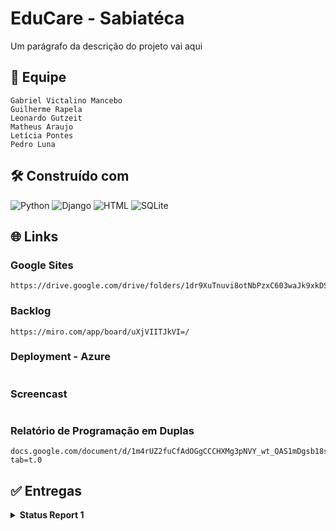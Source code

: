 # EduCare - Sabiatéca

Um parágrafo da descrição do projeto vai aqui

## 👥 Equipe

````
Gabriel Victalino Mancebo
Guilherme Rapela
Leonardo Gutzeit
Matheus Araujo
Letícia Pontes
Pedro Luna
````

## 🛠️ Construído com

![Python](https://img.shields.io/badge/Python-3776AB?style=for-the-badge&logo=python&logoColor=white) ![Django](https://img.shields.io/badge/Django-092E20?style=for-the-badge&logo=django&logoColor=white) ![HTML](https://img.shields.io/badge/HTML5-E34F26?style=for-the-badge&logo=html5&logoColor=white) ![SQLite](https://img.shields.io/badge/SQLite-07405E?style=for-the-badge&logo=sqlite&logoColor=white)

## 🌐 Links

### Google Sites
```
https://drive.google.com/drive/folders/1dr9XuTnuvi8otNbPzxC603waJk9xkDS2
```
### Backlog
```
https://miro.com/app/board/uXjVIITJkVI=/

```
### Deployment - Azure
```

```
### Screencast
```

```
### Relatório de Programação em Duplas
```
docs.google.com/document/d/1m4rUZ2fuCfAdOGgCCCHXMg3pNVY_wt_QAS1mDgsb18s/edit?tab=t.0
```

## ✅ Entregas
<details>
<summary><strong> Status Report 1 </strong></summary>

### 📜 Histórias Implementadas

- Como aluno gostaria de poder contestar as faltas e desempenho.
- Como administrador gostaria de criar novos usuários como alunos, professores e patrocinadores, e alterar as informações dos alunos.

### Issue/Bug Tracker

### feitos do Miro(ciencia da computação)

-- Soluções simulares:
```
https://miro.com/app/board/uXjVIW45aGk=/
```



</details>
